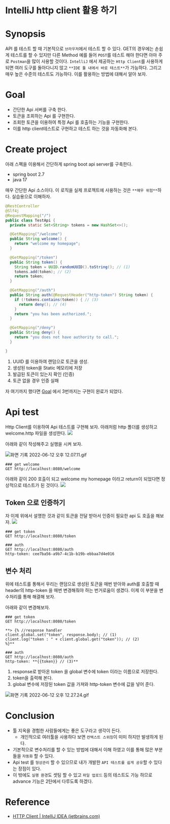 # IntelliJ http client 활용 하기

# Synopsis

API 를 테스트 할 때 기본적으로 `브라우저`에서 테스트 할 수 있다. GET의 경우에는 손쉽게 테스트를 할 수 있지만 다른 Method 예를 들어 `POST`를 테스트 해야 한다면 아마 주로 `Postman`을 많이 사용할 것이다. `IntelliJ` 에서 제공하는 `Http Client`를 사용하게 되면 여러 도구를 돌아다니지 않고 `**IDE 툴 내에서 바로 테스트**`가 가능하다. 그리고 매우 높은 수준의 테스트도 가능하다.  이를 활용하는 방법에 대해서 알아 보자.

# Goal

- 간단한 Api 서버를 구축 한다.
- 토큰을 조회하는 Api 를 구현한다.
- 조회한 토큰을 이용하여 특정 Api 를 호출하는 기능을 구현한다.
- 이를 http client테스트로 구현하고 테스트 하는 것을 자동화해 본다.

# Create project

아래 스펙을 이용해서 간단하게 spring boot api server를 구축한다.

- spring boot 2.7
- java 17

매우 간단한 Api 소스이다. 이 로직을 실제 프로젝트에 사용하는 것은 `**매우 위험**`하다. 실습용으로 이해하자.

```java
@RestController
@Slf4j
@RequestMapping("/")
public class TestApi {
  private static Set<String> tokens = new HashSet<>();

  @GetMapping("/welcome")
  public String welcome() {
    return "welcome my homepage";
  }

  @GetMapping("/token")
  public String token() {
    String token = UUID.randomUUID().toString(); // (1)
    tokens.add(token); // (2)
    return token;
  }

  @GetMapping("/auth")
  public String auth(@RequestHeader("http-token") String token) {
    if (!tokens.contains(token)) { // (3)
      return deny(); // (4)
    }
    return "you has been authorized.";
  }

  @GetMapping("/deny")
  public String deny() {
    return "you does not have authority to call.";
  }

}
```

1. UUID 를 이용하여 랜덤으로 토큰을 생성.
2. 생성된 token을 Static 메모리에 저장
3. 발급된 토큰이 있는지 확인 (인증)
4. 토큰 없을 경우 인증 실패

자 여기까지 했다면 [Goal](https://www.notion.so/IntelliJ-http-client-1-aea41e8d71f7414d9cd00e7e03605766) 에서 3번까지는 구현이 완료가 되었다.

# Api test

Http Client를 이용하여 Api 테스트를 구현해 보자. 아래처럼 http 폴더를 생성하고 welcome.http 파일을 생성한다.
![](doc/git1.gif)

아래와 같이 작성해주고 실행을 시켜 보자.

![화면 기록 2022-06-12 오후 12.07.11.gif](https://s3-us-west-2.amazonaws.com/secure.notion-static.com/7d6cb8d3-b4b9-4958-a21d-7580ce189ba2/화면_기록_2022-06-12_오후_12.07.11.gif)

```
### get welcome
GET http://localhost:8080/welcome
```

아래와 같이 200 호출이 되고 welcome my homepage 이라고 return이 되었다면 정상적으로 테스트가 된 것이다.
![](doc/gif2.gif)

## Token 으로 인증하기

자 이제 위에서 설명한 것과 같이 토큰을 전달 받아서 인증이 필요한 api 도 호출을 해보자.
![](doc/gif3.gif)

```
### get token
GET http://localhost:8080/token

### auth
GET http://localhost:8080/auth
http-token: cee7ba56-a9b7-4c1b-b19b-ebbaa7d4e016
```

## 변수 처리

위에 테스트를 통해서 우리는 랜덤으로 생성된 토큰을 매번 받아와 auth를 호출할 때 header의 http-token 을 매번 변경해줘야 하는 번거로움이 생겼다. 이제 이 부분을 변수처리를 통해 해결해 보자.

아래와 같이 변경해보자.

```
### get token
GET http://localhost:8080/token

**> {% //response handler
client.global.set("token", response.body); // (1)
client.log("token : " + client.global.get("token")); // (2)
%}**

### auth
GET http://localhost:8080/auth
http-token: **{{token}} // (3)**
```

1. response로 받아온 token 을 global 변수에 token 이라는 이름으로 저장한다.
2. token을 출력해 본다.
3. global 변수에 저장된 token 값을 가져와 http-token 변수에 값을 넣어 준다.

![화면 기록 2022-06-12 오후 12.27.24.gif](https://s3-us-west-2.amazonaws.com/secure.notion-static.com/64f08517-058d-4284-9cad-aca1858604bf/화면_기록_2022-06-12_오후_12.27.24.gif)

# Conclusion

- 툴 지옥을 경험한 사람들에게는 좋은 도구라고 생각이 든다.
    - 개인적으로 여러툴을 사용하다 보면 `컨텍스트 스위칭`이 미미 하지만 발생하게 된다.
- 기본적으로 변수처리를 할 수 있는 방법에 대해서 이해 하였고 이를 통해 많은 부분들을 `자동화` 할 수 있다.
- Api test 를 `형상관리` 할 수 있으므로 내가 개발한 `API 테스트를 쉽게 공유`할 수 있다는 장점이 있다.
- 이 밖에도 `실행 환경`도 셋팅 할 수 있고 `파일 업로드` 등의 테스트도 가능 하므로 advance 기능은 2탄에서 다루도록 하겠다.

# Reference

- [HTTP Client | IntelliJ IDEA (jetbrains.com)](https://www.jetbrains.com/help/idea/http-client-in-product-code-editor.html)